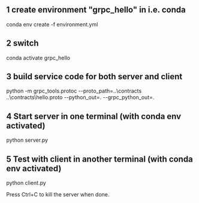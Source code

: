 ## 1 create environment "grpc_hello" in i.e. conda
conda env create -f environment.yml

## 2 switch
conda activate grpc_hello

## 3 build service code for both server and client
python -m grpc_tools.protoc --proto_path=..\contracts ..\contracts\hello.proto --python_out=. --grpc_python_out=.

## 4 Start server in one terminal (with conda env activated)
python server.py


## 5 Test with client in another terminal (with conda env activated)
python client.py


Press Ctrl+C to kill the server when done.
